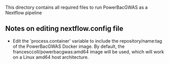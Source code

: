 This directory contains all required files to run PowerBacGWAS as a Nextflow pipeline

## Notes on editing nextflow.config file
* Edit the 'process.container' variable to include the repository/name:tag of the PowerBacGWAS Docker image. By default, the francesccoll/powerbacgwas:amd64 image will be used, which will work on a Linux amd64 host architecture.
